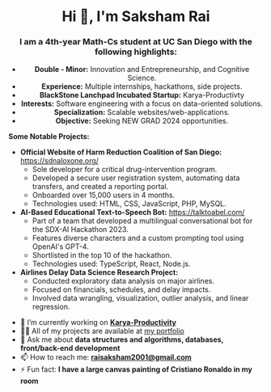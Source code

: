 <h1 align="center">Hi 👋, I'm Saksham Rai</h1>
<h3 align="center">
  I am a 4th-year Math-Cs student at UC San Diego with the following highlights:
</h3>
<ul align="center">
  <li align="center"><b>Double - Minor:</b> Innovation and Entrepreneurship, and Cognitive Science.</li>
  <li align="center"><b>Experience:</b> Multiple internships, hackathons, side projects.</li>
  <li align="center"><b>BlackStone Lanchpad Incubated Startup:</b> Karya-Productivty</li>
  <li align="center"><b>Interests:</b> Software engineering with a focus on data-oriented solutions.</li>
  <li align="center"><b>Specialization:</b> Scalable websites/web-applications.</li>
  <li align="center"><b>Objective:</b> Seeking NEW GRAD 2024 opportunities.</li>
</ul>

<b>Some Notable Projects:</b>
<ul>
  <li>
    <b>Official Website of Harm Reduction Coalition of San Diego:</b> <a href="https://sdnaloxone.org/">https://sdnaloxone.org/</a>
    <ul>
      <li>Sole developer for a critical drug-intervention program.</li>
      <li>Developed a secure user registration system, automating data transfers, and created a reporting portal.</li>
      <li>Onboarded over 15,000 users in 4 months.</li>
      <li>Technologies used: HTML, CSS, JavaScript, PHP, MySQL.</li>
    </ul>
  </li>
  <li>
    <b>AI-Based Educational Text-to-Speech Bot:</b> <a href="https://talktoabel.com/">https://talktoabel.com/</a>
    <ul>
      <li>Part of a team that developed a multilingual conversational bot for the SDX-AI Hackathon 2023.</li>
      <li>Features diverse characters and a custom prompting tool using OpenAI's GPT-4.</li>
      <li>Shortlisted in the top 10 of the hackathon.</li>
      <li>Technologies used: TypeScript, React, Node.js.</li>
    </ul>
  </li>
  <li>
    <b>Airlines Delay Data Science Research Project:</b>
    <ul>
      <li>Conducted exploratory data analysis on major airlines.</li>
      <li>Focused on financials, schedules, and delay impacts.</li>
      <li>Involved data wrangling, visualization, outlier analysis, and linear regression.</li>
    </ul>
  </li>
</ul>

- 🔭 I’m currently working on <b><a href="http://www.karya-productivity.com/">Karya-Productivity</a></b>
- 👨‍💻 All of my projects are available at <a href="https://sakshamrai2001.netlify.app/">my portfolio</a>
- 💬 Ask me about <b>data structures and algorithms, databases, front/back-end development</b>
- 📫 How to reach me: <b><a href="mailto:raisaksham2001@gmail.com">raisaksham2001@gmail.com</a></b>
- ⚡ Fun fact: <b>I have a large canvas painting of Cristiano Ronaldo in my room</b>
